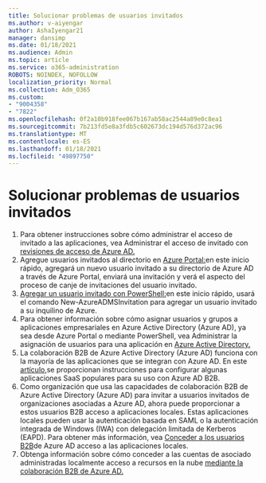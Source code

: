```yaml
---
title: Solucionar problemas de usuarios invitados
ms.author: v-aiyengar
author: AshaIyengar21
manager: dansimp
ms.date: 01/18/2021
ms.audience: Admin
ms.topic: article
ms.service: o365-administration
ROBOTS: NOINDEX, NOFOLLOW
localization_priority: Normal
ms.collection: Adm_O365
ms.custom:
- "9004358"
- "7822"
ms.openlocfilehash: 0f2a10b918fee067b167ab58ac2544a89e0c8ea1
ms.sourcegitcommit: 7b213fd5e8a3fdb5c602673dc194d576d372ac96
ms.translationtype: MT
ms.contentlocale: es-ES
ms.lasthandoff: 01/18/2021
ms.locfileid: "49897750"
---
```

# <a name="troubleshoot-guest-user-issues"></a>Solucionar problemas de usuarios invitados

1. Para obtener instrucciones sobre cómo administrar el acceso de invitado a las aplicaciones, vea Administrar el acceso de invitado con [revisiones de acceso de Azure AD.](https://docs.microsoft.com/azure/active-directory/governance/manage-guest-access-with-access-reviews)
1. Agregue usuarios invitados al directorio en [Azure Portal:](https://docs.microsoft.com/azure/active-directory/external-identities/b2b-quickstart-add-guest-users-portal)en este inicio rápido, agregará un nuevo usuario invitado a su directorio de Azure AD a través de Azure Portal, enviará una invitación y verá el aspecto del proceso de canje de invitaciones del usuario invitado.
1. [Agregar un usuario invitado con PowerShell:](https://docs.microsoft.com/azure/active-directory/external-identities/b2b-quickstart-invite-powershell)en este inicio rápido, usará el comando New-AzureADMSInvitation para agregar un usuario invitado a su inquilino de Azure.
1. Para obtener información sobre cómo asignar usuarios y grupos a aplicaciones empresariales en Azure Active Directory (Azure AD), ya sea desde Azure Portal o mediante PowerShell, vea Administrar la asignación de usuarios para una aplicación en [Azure Active Directory.](https://docs.microsoft.com/azure/active-directory/manage-apps/assign-user-or-group-access-portal) 
1. La colaboración B2B de Azure Active Directory (Azure AD) funciona con la mayoría de las aplicaciones que se integran con Azure AD. En este [artículo,](https://docs.microsoft.com/azure/active-directory/external-identities/configure-saas-apps)se proporcionan instrucciones para configurar algunas aplicaciones SaaS populares para su uso con Azure AD B2B.
1. Como organización que usa las capacidades de colaboración B2B de Azure Active Directory (Azure AD) para invitar a usuarios invitados de organizaciones asociadas a Azure AD, ahora puede proporcionar a estos usuarios B2B acceso a aplicaciones locales. Estas aplicaciones locales pueden usar la autenticación basada en SAML o la autenticación integrada de Windows (IWA) con delegación limitada de Kerberos (EAPD). Para obtener más información, vea [Conceder a los usuarios B2B](https://docs.microsoft.com/azure/active-directory/external-identities/hybrid-cloud-to-on-premises)de Azure AD acceso a las aplicaciones locales.
1. Obtenga información sobre cómo conceder a las cuentas de asociado administradas localmente acceso a recursos en la nube [mediante la colaboración B2B de Azure AD.](https://docs.microsoft.com/azure/active-directory/external-identities/hybrid-on-premises-to-cloud)
